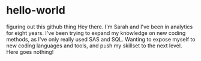 # hello-world
figuring out this github thing
Hey there. I'm Sarah and I've been in analytics for eight years. I've been trying to expand my knowledge on new coding methods, as I've only really used SAS and SQL. Wanting to expose myself to new coding languages and tools, and push my skillset to the next level.  Here goes nothing!
